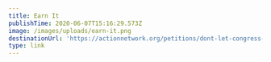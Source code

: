```yaml
---
title: Earn It
publishTime: 2020-06-07T15:16:29.573Z
image: /images/uploads/earn-it.png
destinationUrl: 'https://actionnetwork.org/petitions/dont-let-congress-kill-encryption/'
type: link
---
```


